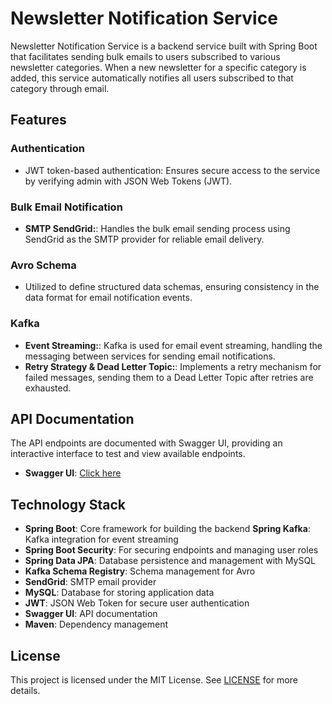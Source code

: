 
# Newsletter Notification Service

Newsletter Notification Service is a backend service built with Spring Boot that facilitates sending bulk emails to users subscribed to various newsletter categories. When a new newsletter for a specific category is added, this service automatically notifies all users subscribed to that category through email.

## Features

### Authentication
- JWT token-based authentication: Ensures secure access to the service by verifying admin with JSON Web Tokens (JWT).

### Bulk Email Notification
- **SMTP SendGrid:**: Handles the bulk email sending process using SendGrid as the SMTP provider for reliable email delivery.

### Avro Schema
- Utilized to define structured data schemas, ensuring consistency in the data format for email notification events.

### Kafka
- **Event Streaming:**: Kafka is used for email event streaming, handling the messaging between services for sending email notifications.
- **Retry Strategy & Dead Letter Topic:**: Implements a retry mechanism for failed messages, sending them to a Dead Letter Topic after retries are exhausted.

## API Documentation
The API endpoints are documented with Swagger UI, providing an interactive interface to test and view available endpoints. 
- **Swagger UI**: [Click here](https://aayushi-as.github.io/newsletter-notification-service/)

## Technology Stack

- **Spring Boot**: Core framework for building the backend
**Spring Kafka**: Kafka integration for event streaming
- **Spring Boot Security**: For securing endpoints and managing user roles
- **Spring Data JPA**: Database persistence and management with MySQL
- **Kafka Schema Registry**: Schema management for Avro
- **SendGrid**: SMTP email provider
- **MySQL**: Database for storing application data
- **JWT**: JSON Web Token for secure user authentication
- **Swagger UI**: API documentation
- **Maven**: Dependency management

## License
This project is licensed under the MIT License. See [LICENSE](https://github.com/aayushi-as/newsletter-notification-service/blob/main/LICENSE) for more details.
